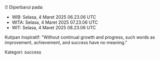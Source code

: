 ⏰ Diperbarui pada:
- WIB: Selasa, 4 Maret 2025 06.23.06 UTC
- WITA: Selasa, 4 Maret 2025 07.23.06 UTC
- WIT: Selasa, 4 Maret 2025 08.23.06 UTC

Kutipan Inspiratif:
"Without continual growth and progress, such words as improvement, achievement, and success have no meaning."


Kategori: success

